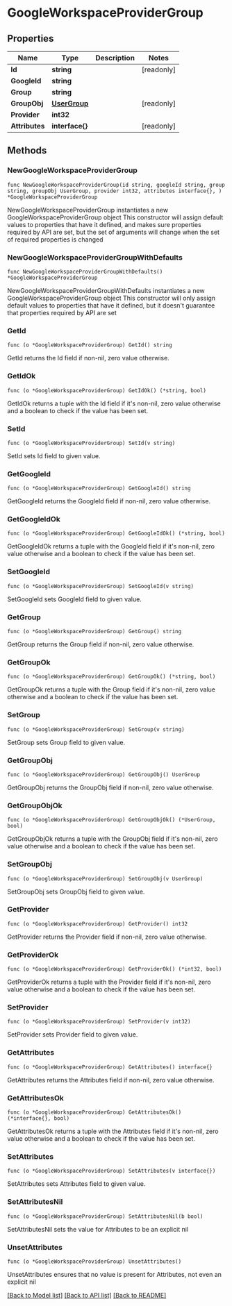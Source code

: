 # GoogleWorkspaceProviderGroup

## Properties

Name | Type | Description | Notes
------------ | ------------- | ------------- | -------------
**Id** | **string** |  | [readonly] 
**GoogleId** | **string** |  | 
**Group** | **string** |  | 
**GroupObj** | [**UserGroup**](UserGroup.md) |  | [readonly] 
**Provider** | **int32** |  | 
**Attributes** | **interface{}** |  | [readonly] 

## Methods

### NewGoogleWorkspaceProviderGroup

`func NewGoogleWorkspaceProviderGroup(id string, googleId string, group string, groupObj UserGroup, provider int32, attributes interface{}, ) *GoogleWorkspaceProviderGroup`

NewGoogleWorkspaceProviderGroup instantiates a new GoogleWorkspaceProviderGroup object
This constructor will assign default values to properties that have it defined,
and makes sure properties required by API are set, but the set of arguments
will change when the set of required properties is changed

### NewGoogleWorkspaceProviderGroupWithDefaults

`func NewGoogleWorkspaceProviderGroupWithDefaults() *GoogleWorkspaceProviderGroup`

NewGoogleWorkspaceProviderGroupWithDefaults instantiates a new GoogleWorkspaceProviderGroup object
This constructor will only assign default values to properties that have it defined,
but it doesn't guarantee that properties required by API are set

### GetId

`func (o *GoogleWorkspaceProviderGroup) GetId() string`

GetId returns the Id field if non-nil, zero value otherwise.

### GetIdOk

`func (o *GoogleWorkspaceProviderGroup) GetIdOk() (*string, bool)`

GetIdOk returns a tuple with the Id field if it's non-nil, zero value otherwise
and a boolean to check if the value has been set.

### SetId

`func (o *GoogleWorkspaceProviderGroup) SetId(v string)`

SetId sets Id field to given value.


### GetGoogleId

`func (o *GoogleWorkspaceProviderGroup) GetGoogleId() string`

GetGoogleId returns the GoogleId field if non-nil, zero value otherwise.

### GetGoogleIdOk

`func (o *GoogleWorkspaceProviderGroup) GetGoogleIdOk() (*string, bool)`

GetGoogleIdOk returns a tuple with the GoogleId field if it's non-nil, zero value otherwise
and a boolean to check if the value has been set.

### SetGoogleId

`func (o *GoogleWorkspaceProviderGroup) SetGoogleId(v string)`

SetGoogleId sets GoogleId field to given value.


### GetGroup

`func (o *GoogleWorkspaceProviderGroup) GetGroup() string`

GetGroup returns the Group field if non-nil, zero value otherwise.

### GetGroupOk

`func (o *GoogleWorkspaceProviderGroup) GetGroupOk() (*string, bool)`

GetGroupOk returns a tuple with the Group field if it's non-nil, zero value otherwise
and a boolean to check if the value has been set.

### SetGroup

`func (o *GoogleWorkspaceProviderGroup) SetGroup(v string)`

SetGroup sets Group field to given value.


### GetGroupObj

`func (o *GoogleWorkspaceProviderGroup) GetGroupObj() UserGroup`

GetGroupObj returns the GroupObj field if non-nil, zero value otherwise.

### GetGroupObjOk

`func (o *GoogleWorkspaceProviderGroup) GetGroupObjOk() (*UserGroup, bool)`

GetGroupObjOk returns a tuple with the GroupObj field if it's non-nil, zero value otherwise
and a boolean to check if the value has been set.

### SetGroupObj

`func (o *GoogleWorkspaceProviderGroup) SetGroupObj(v UserGroup)`

SetGroupObj sets GroupObj field to given value.


### GetProvider

`func (o *GoogleWorkspaceProviderGroup) GetProvider() int32`

GetProvider returns the Provider field if non-nil, zero value otherwise.

### GetProviderOk

`func (o *GoogleWorkspaceProviderGroup) GetProviderOk() (*int32, bool)`

GetProviderOk returns a tuple with the Provider field if it's non-nil, zero value otherwise
and a boolean to check if the value has been set.

### SetProvider

`func (o *GoogleWorkspaceProviderGroup) SetProvider(v int32)`

SetProvider sets Provider field to given value.


### GetAttributes

`func (o *GoogleWorkspaceProviderGroup) GetAttributes() interface{}`

GetAttributes returns the Attributes field if non-nil, zero value otherwise.

### GetAttributesOk

`func (o *GoogleWorkspaceProviderGroup) GetAttributesOk() (*interface{}, bool)`

GetAttributesOk returns a tuple with the Attributes field if it's non-nil, zero value otherwise
and a boolean to check if the value has been set.

### SetAttributes

`func (o *GoogleWorkspaceProviderGroup) SetAttributes(v interface{})`

SetAttributes sets Attributes field to given value.


### SetAttributesNil

`func (o *GoogleWorkspaceProviderGroup) SetAttributesNil(b bool)`

 SetAttributesNil sets the value for Attributes to be an explicit nil

### UnsetAttributes
`func (o *GoogleWorkspaceProviderGroup) UnsetAttributes()`

UnsetAttributes ensures that no value is present for Attributes, not even an explicit nil

[[Back to Model list]](../README.md#documentation-for-models) [[Back to API list]](../README.md#documentation-for-api-endpoints) [[Back to README]](../README.md)


